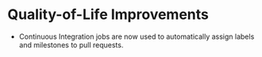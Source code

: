 # Quality-of-Life Improvements

- Continuous Integration jobs are now used to automatically assign labels and milestones to pull requests.
